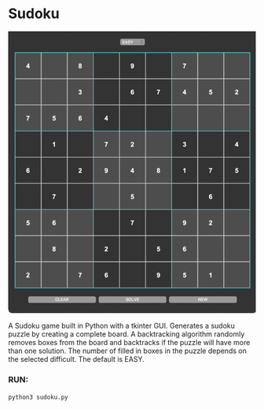 # Sudoku

![gif](https://github.com/kaquino1/sudoku/blob/main/sudoku.gif?raw=true)

A Sudoku game built in Python with a tkinter GUI. Generates a sudoku puzzle by creating a complete board. A backtracking algorithm randomly removes boxes from the board and backtracks if the puzzle will have more than one solution. The number of filled in boxes in the puzzle depends on the selected difficult. The default is EASY.

### RUN:

```
python3 sudoku.py
```

